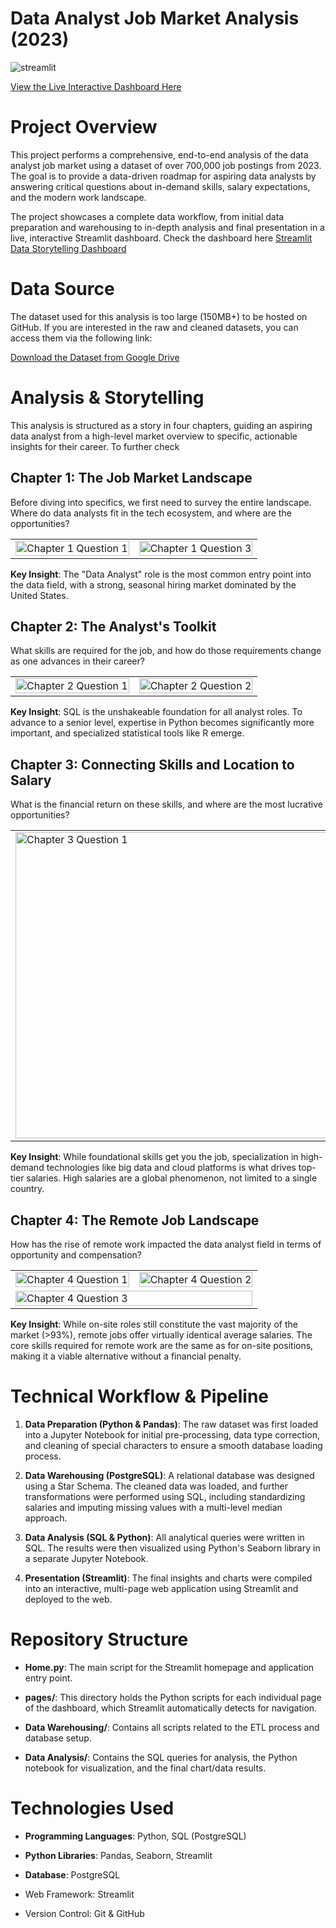 # Data Analyst Job Market Analysis (2023)
![streamlit](https://github.com/user-attachments/assets/e036a02a-e882-40fc-b68c-67d22bbd8fc3)

[View the Live Interactive Dashboard Here](https://datajobsqlproject.streamlit.app/)
# Project Overview
This project performs a comprehensive, end-to-end analysis of the data analyst job market using a dataset of over 700,000 job postings from 2023. The goal is to provide a data-driven roadmap for aspiring data analysts by answering critical questions about in-demand skills, salary expectations, and the modern work landscape.

The project showcases a complete data workflow, from initial data preparation and warehousing to in-depth analysis and final presentation in a live, interactive Streamlit dashboard. Check the dashboard here [Streamlit Data Storytelling Dashboard](https://datajobsqlproject.streamlit.app/)

# Data Source
The dataset used for this analysis is too large (150MB+) to be hosted on GitHub. If you are interested in the raw and cleaned datasets, you can access them via the following link:

[Download the Dataset from Google Drive](https://drive.google.com/drive/u/0/folders/1rSHk8MFsiWnKlHMHfdDjwWKCCqGNd-Pz)

# Analysis & Storytelling
This analysis is structured as a story in four chapters, guiding an aspiring data analyst from a high-level market overview to specific, actionable insights for their career. To further check

## Chapter 1: The Job Market Landscape
Before diving into specifics, we first need to survey the entire landscape. Where do data analysts fit in the tech ecosystem, and where are the opportunities?
<table>
<tr>
<td><img width="100%" alt="Chapter 1 Question 1" src="https://github.com/user-attachments/assets/695f2d6d-690c-475d-ba78-4943a8cbfcf4" /></td>
<td><img width="100%" alt="Chapter 1 Question 3" src="https://github.com/user-attachments/assets/aa2aadda-4270-4308-87be-9184d3e4f74d" /></td>
</tr>
</table>

**Key Insight**: The "Data Analyst" role is the most common entry point into the data field, with a strong, seasonal hiring market dominated by the United States.

## Chapter 2: The Analyst's Toolkit
What skills are required for the job, and how do those requirements change as one advances in their career?
<table>
<tr>
<td><img width="100%" alt="Chapter 2 Question 1" src="https://github.com/user-attachments/assets/af65ad5d-121f-47e1-bb8d-48b6d38c4db1" /></td>
<td><img width="100%" alt="Chapter 2 Question 2" src="https://github.com/user-attachments/assets/39c6dd07-7c73-441a-a504-d442f2dabf1a" /></td>
</tr>
</table>

**Key Insight**: SQL is the unshakeable foundation for all analyst roles. To advance to a senior level, expertise in Python becomes significantly more important, and specialized statistical tools like R emerge.

## Chapter 3: Connecting Skills and Location to Salary
What is the financial return on these skills, and where are the most lucrative opportunities?
<table>
<tr>
<td><img width="989" height="490" alt="Chapter 3 Question 1" src="https://github.com/user-attachments/assets/676cc572-22da-4ad5-9604-9cb743934fd5" /></td>
<td><img width="990" height="490" alt="Chapter 3 Question 2" src="https://github.com/user-attachments/assets/af4ccac1-b11d-4761-bce2-7147053e0b66" /></td>
</tr>
</table>

**Key Insight**: While foundational skills get you the job, specialization in high-demand technologies like big data and cloud platforms is what drives top-tier salaries. High salaries are a global phenomenon, not limited to a single country.

## Chapter 4: The Remote Job Landscape
How has the rise of remote work impacted the data analyst field in terms of opportunity and compensation?
<table>
<tr>
<td><img width="100%" alt="Chapter 4 Question 1" src="https://github.com/user-attachments/assets/12074bf3-fc0c-4b4b-ac21-b1d125b4979d" /></td>
<td><img width="100%" alt="Chapter 4 Question 2" src="https://github.com/user-attachments/assets/8d000757-a6bd-4d12-a4a6-bbabe9326ca7" /></td>
</tr>
<tr>
<td colspan="2"><img width="100%" alt="Chapter 4 Question 3" src="https://github.com/user-attachments/assets/81ed0732-ba73-4835-a167-d02d8f358590" /></td>
</tr>
</table>

**Key Insight**: While on-site roles still constitute the vast majority of the market (>93%), remote jobs offer virtually identical average salaries. The core skills required for remote work are the same as for on-site positions, making it a viable alternative without a financial penalty.

# Technical Workflow & Pipeline
1. **Data Preparation (Python & Pandas)**: The raw dataset was first loaded into a Jupyter Notebook for initial pre-processing, data type correction, and cleaning of special characters to ensure a smooth database loading process.

2. **Data Warehousing (PostgreSQL)**: A relational database was designed using a Star Schema. The cleaned data was loaded, and further transformations were performed using SQL, including standardizing salaries and imputing missing values with a multi-level median approach.

3. **Data Analysis (SQL & Python)**: All analytical queries were written in SQL. The results were then visualized using Python's Seaborn library in a separate Jupyter Notebook.

4. **Presentation (Streamlit)**: The final insights and charts were compiled into an interactive, multi-page web application using Streamlit and deployed to the web.

# Repository Structure
- **Home.py**: The main script for the Streamlit homepage and application entry point.

- **pages/**: This directory holds the Python scripts for each individual page of the dashboard, which Streamlit automatically detects for navigation.

- **Data Warehousing/**: Contains all scripts related to the ETL process and database setup.

- **Data Analysis/**: Contains the SQL queries for analysis, the Python notebook for visualization, and the final chart/data results.

# Technologies Used
- **Programming Languages**: Python, SQL (PostgreSQL)

- **Python Libraries**: Pandas, Seaborn, Streamlit

- **Database**: PostgreSQL

- Web Framework: Streamlit

- Version Control: Git & GitHub
